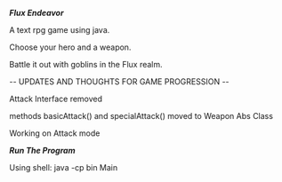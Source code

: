 ***Flux Endeavor***

A text rpg game using java.

Choose your hero and a weapon.

Battle it out with goblins in the Flux realm.

-- UPDATES AND THOUGHTS FOR GAME PROGRESSION --

Attack Interface removed

methods basicAttack() and specialAttack() moved to Weapon Abs Class

Working on Attack mode

***Run The Program***

Using shell: java -cp bin Main










   